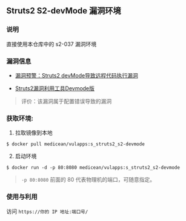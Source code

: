 ## Struts2 S2-devMode 漏洞环境

### 说明

 直接使用本仓库中的 s2-037 漏洞环境

### 漏洞信息

 * [漏洞预警：Struts2 devMode导致远程代码执行漏洞](http://www.freebuf.com/news/108924.html)

 * [Struts2漏洞利用工具Devmode版](http://www.freebuf.com/sectool/108896.html)

 > 评价：该漏洞属于配置错误导致的漏洞

### 获取环境:

1. 拉取镜像到本地

 ```
$ docker pull medicean/vulapps:s_struts2_s2-devmode
 ```

2. 启动环境

 ```
$ docker run -d -p 80:8080 medicean/vulapps:s_struts2_s2-devmode
 ```
 > `-p 80:8080` 前面的 80 代表物理机的端口，可随意指定。 

### 使用与利用

访问 `https://你的 IP 地址:端口号/`
